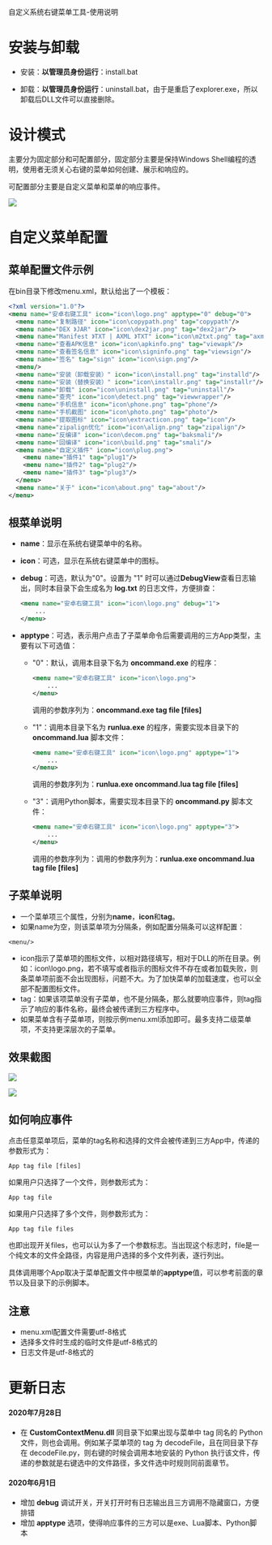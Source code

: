 自定义系统右键菜单工具-使用说明

# 安装与卸载

- 安装：**以管理员身份运行**：install.bat

- 卸载：**以管理员身份运行**：uninstall.bat，由于是重启了explorer.exe，所以卸载后DLL文件可以直接删除。

# 设计模式

主要分为固定部分和可配置部分，固定部分主要是保持Windows Shell编程的透明，使用者无须关心右键的菜单如何创建、展示和响应的。

可配置部分主要是自定义菜单和菜单的响应事件。

![](./doc/design.png)

# 自定义菜单配置

## 菜单配置文件示例
在bin目录下修改menu.xml，默认给出了一个模板：
```xml
<?xml version="1.0"?>
<menu name="安卓右键工具" icon="icon\logo.png" apptype="0" debug="0">
  <menu name="复制路径" icon="icon\copypath.png" tag="copypath"/>
  <menu name="DEX 》JAR" icon="icon\dex2jar.png" tag="dex2jar"/>
  <menu name="Manifest 》TXT | AXML 》TXT" icon="icon\m2txt.png" tag="axml2txt"/>
  <menu name="查看APK信息" icon="icon\apkinfo.png" tag="viewapk"/>
  <menu name="查看签名信息" icon="icon\signinfo.png" tag="viewsign"/>
  <menu name="签名" tag="sign" icon="icon\sign.png"/>
  <menu/>
  <menu name="安装（卸载安装）" icon="icon\install.png" tag="installd"/>
  <menu name="安装（替换安装）" icon="icon\installr.png" tag="installr"/>
  <menu name="卸载" icon="icon\uninstall.png" tag="uninstall"/>
  <menu name="查壳" icon="icon\detect.png" tag="viewwrapper"/>
  <menu name="手机信息" icon="icon\phone.png" tag="phone"/>
  <menu name="手机截图" icon="icon\photo.png" tag="photo"/>
  <menu name="提取图标" icon="icon\extracticon.png" tag="icon"/>
  <menu name="zipalign优化" icon="icon\align.png" tag="zipalign"/>
  <menu name="反编译" icon="icon\decom.png" tag="baksmali"/>
  <menu name="回编译" icon="icon\build.png" tag="smali"/>
  <menu name="自定义插件" icon="icon\plug.png">
    <menu name="插件1" tag="plug1"/>
    <menu name="插件2" tag="plug2"/>
    <menu name="插件3" tag="plug3"/>
  </menu>
  <menu name="关于" icon="icon\about.png" tag="about"/>
</menu>
```
## 根菜单说明

- **name**：显示在系统右键菜单中的名称。

- **icon**：可选，显示在系统右键菜单中的图标。

- **debug**：可选，默认为"0"。设置为 "1" 时可以通过**DebugView**查看日志输出，同时本目录下会生成名为 **log.txt** 的日志文件，方便排查：

  ```xml
  <menu name="安卓右键工具" icon="icon\logo.png" debug="1">
      ...
  </menu>
  ```

  

- **apptype**：可选，表示用户点击了子菜单命令后需要调用的三方App类型，主要有以下可选值：

  - "0"：默认，调用本目录下名为 **oncommand.exe** 的程序：

    ```xml
    <menu name="安卓右键工具" icon="icon\logo.png">
        ...
    </menu>
    ```

    调用的参数序列为：**oncommand.exe tag file [files]**

    

  - "1"：调用本目录下名为 **runlua.exe** 的程序，需要实现本目录下的 **oncommand.lua** 脚本文件：

    ```xml
    <menu name="安卓右键工具" icon="icon\logo.png" apptype="1">
        ...
    </menu>
    ```

    调用的参数序列为：**runlua.exe oncommand.lua tag file [files]**

    

  - "3"：调用Python脚本，需要实现本目录下的 **oncommand.py** 脚本文件：

    ```xml
    <menu name="安卓右键工具" icon="icon\logo.png" apptype="3">
        ...
    </menu>
    ```

    调用的参数序列为：调用的参数序列为：**runlua.exe oncommand.lua tag file [files]**

    

## 子菜单说明

- 一个菜单项三个属性，分别为**name**，**icon**和**tag**。
- 如果name为空，则该菜单项为分隔条，例如配置分隔条可以这样配置：

```
<menu/>
```

- icon指示了菜单项的图标文件，以相对路径填写，相对于DLL的所在目录。例如：icon\logo.png，若不填写或者指示的图标文件不存在或者加载失败，则条菜单项前面不会出现图标，问题不大。为了加快菜单的加载速度，也可以全部不配置图标文件。
- tag：如果该项菜单没有子菜单，也不是分隔条，那么就要响应事件，则tag指示了响应的事件名称，最终会被传递到三方程序中。
- 如果菜单含有子菜单项，则按示例menu.xml添加即可。最多支持二级菜单项，不支持更深层次的子菜单。

## 效果截图

![](./doc/screenshot1.png)

![](./doc/screenshot2.png)

## 如何响应事件

点击任意菜单项后，菜单的tag名称和选择的文件会被传递到三方App中，传递的参数形式为：

```
App tag file [files]
```
如果用户只选择了一个文件，则参数形式为：
```
App tag file
```
如果用户只选择了多个文件，则参数形式为：
```
App tag file files
```
也即出现开关files，也可以认为多了一个参数标志。当出现这个标志时，file是一个纯文本的文件全路径，内容是用户选择的多个文件列表，逐行列出。



具体调用哪个App取决于菜单配置文件中根菜单的**apptype**值，可以参考前面的章节以及目录下的示例脚本。



## 注意

- menu.xml配置文件需要utf-8格式
- 选择多文件时生成的临时文件是utf-8格式的
- 日志文件是utf-8格式的



# 更新日志

#### 2020年7月28日

- 在 **CustomContextMenu.dll** 同目录下如果出现与菜单中 tag 同名的 Python 文件，则也会调用。例如某子菜单项的 tag 为 decodeFile，且在同目录下存在 decodeFile.py，则右键的时候会调用本地安装的 Python 执行该文件，传递的参数就是右键选中的文件路径，多文件选中时规则同前面章节。

#### 2020年6月1日

- 增加 **debug** 调试开关，开关打开时有日志输出且三方调用不隐藏窗口，方便排错
- 增加 **apptype** 选项，使得响应事件的三方可以是exe、Lua脚本、Python脚本